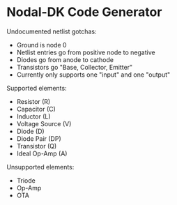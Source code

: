 # Nodal-DK Code Generator

Undocumented netlist gotchas:
- Ground is node 0
- Netlist entries go from positive node to negative
- Diodes go from anode to cathode
- Transistors go "Base, Collector, Emitter"
- Currently only supports one "input" and one "output"

Supported elements:
- Resistor (R)
- Capacitor (C)
- Inductor (L)
- Voltage Source (V)
- Diode (D)
- Diode Pair (DP)
- Transistor (Q)
- Ideal Op-Amp (A)

Unsupported elements:
- Triode
- Op-Amp
- OTA
